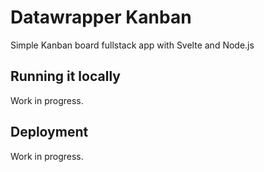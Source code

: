 # Datawrapper Kanban 
Simple Kanban board fullstack app with Svelte and Node.js

## Running it locally

Work in progress.

## Deployment

Work in progress.